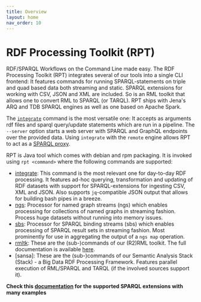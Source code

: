 ```yaml
---
title: Overview
layout: home
nav_order: 10
---
```


# RDF Processing Toolkit (RPT)

RDF/SPARQL Workflows on the Command Line made easy. The RDF Processing Toolkit (RPT) integrates several of our tools into a single CLI frontend:
It features commands for running SPARQL-statements on triple and quad based data both streaming and static.
SPARQL extensions for working with CSV, JSON and XML are included. So is an RML toolkit that allows one to convert RML to SPARQL (or TARQL).
RPT ships with Jena's ARQ and TDB SPARQL engines as well as one based on Apache Spark.

The [`integrate`](integrate) command is the most versatile one: It accepts as arguments rdf files and sparql query/update statements which are run in a pipeline. The  `--server` option starts a web server with SPARQL and GraphQL endpoints over the provided data.
Using `integrate` with the `remote` engine allows RPT to act as a [SPARQL proxy](integrate/#example-4-sparql-proxy).

RPT is Java tool which comes with debian and rpm packaging. It is invoked using `rpt <command>` where the following commands are supported:

* [integrate](integrate): This command is the most relevant one for day-to-day RDF processing. It features ad-hoc querying, transformation and updating of RDF datasets with support for SPARQL-extensions for ingesting CSV, XML and JSON. Also supports `jq`-compatible JSON output that allows for building bash pipes in a breeze.
* [ngs](named-graph-streams): Processor for named graph streams (ngs) which enables processing for collections of named graphs in streaming fashion. Process huge datasets without running into memory issues.
* [sbs](sparql-binding-streams): Processor for SPARQL binding streams (sbs) which enables processing of SPARQL result sets in streaming fashion. Most prominently for use in aggregating the output of a `ngs map` operation.
* [rmltk](https://github.com/Scaseco/r2rml-api-jena/tree/jena-5.0.0#usage-of-the-cli-tool): These are the (sub-)commands of our (R2)RML toolkit. The full documentation is available [here](https://github.com/SmartDataAnalytics/r2rml-api-jena).
* [sansa]: These are the (sub-)commands of our Semantic Analysis Stack (Stack) - a Big Data RDF Processing Framework. Features parallel execution of RML/SPARQL and TARQL (if the involved sources support it).


**Check this [documentation](doc) for the supported SPARQL extensions with many examples**

